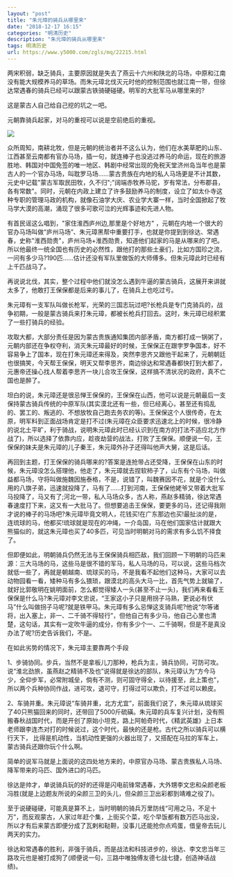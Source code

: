 ```yaml
---
layout: "post"
title: "朱元璋的骑兵从哪里来"
date: "2018-12-17 16:15"
categories: "明清历史"
description: "朱元璋的骑兵从哪里来"
tags: 明清历史
url: https://www.y5000.com/zgls/mq/22215.html
---
```






两宋积弱，缺乏骑兵，主要原因就是失去了燕云十六州和陕北的马场，中原和江南没有能大规模养马的草场。而朱元璋北伐灭元时他的控制范围也就江南一带，但徐达常遇春的骑兵已经可以跟蒙古铁骑硬碰硬。明军的大批军马从哪里来的?

这是蒙古人自己给自己挖的坑之一吧。

元朝靠骑兵起家，对马的重视可以说是空前绝后的重视。

![](https://img.y5000.com/uploads/allimg/170531/1600344953-0.jpg)

众所周知，南耕北牧，但是元朝的统治者并不这么认为，他们在水美草肥的山东、江西甚至云南都有官办马场，插一句，就连棒子也没逃过养马的命运，现在的旅游胜地、韩国对中国免签的唯一地区、韩剧中经常出现的免税天堂济州岛当年也是蒙古人的一个官办马场，叫耽罗马场……蒙古贵族在内地的私人马场更是不计其数，元史中记载"蒙古军取民田牧，久不归";"阔端赤牧养马驼，岁有常法，分布郡县，各有常数"。同时，元朝在内政上建立了许多鼓励养马的制度，设立了如太仆寺这种专职的管理马政的机构，就像石油学大庆、农业学大寨一样，当时全国掀起了牧马学大漠的高潮，涌现了很多可歌可泣的光辉事迹和先进人物。

有首民谣这么唱到，"家住淮西庐州边,那里是个好地方"
，元朝在内地一个很大的官办马场叫做“庐州马场”、朱元璋黑帮中重要打手，也就是你提到到徐达、常遇春，史称"淮西勋贵"，庐州马场+淮西勋贵，知道他们起家的马是从哪来的了吧。所以他最终一统全国也有历史的必然性，跟他打的那些土豪们，比如方国珍之流，一问有多少马?190匹……估计还没有军队里做饭的大师傅多。但朱元璋此时已经有上千匹战马了。

再说说北伐，其实，整个过程中他们就没怎么遇到牛逼的蒙古骑兵，这展开来讲就太多了，他敢打王保保都是后来的事儿了，在骑兵上也吃过亏。

朱元璋有一支军队叫做长枪军，光荣的三国志玩过吧?长枪兵是专门克骑兵的，战争初期，一般是蒙古骑兵来打朱元璋，都被长枪兵打回去。这时，朱元璋已经积累了一些打骑兵的经验。

攻取大都，大部分责任是因为蒙古贵族通知集团内部矛盾，南方都打成一锅粥了，元朝内部还在争权夺利，消灭朱元璋最好的时候，王保保正在跟孛罗争国本，好不容易争上了国本，现在打朱元璋还来得及，突然李思齐又跟他干起来了，元朝朝廷也很搞笑，今天帮王保保，明天又帮李思齐，南边徐达和常遇春都快打到大都了，元惠帝还操心找人帮着李思齐一块儿合攻王保保，这样搞不清状况的政府，真不亡国也是醉了。

坦白的说，朱元璋还是很忌惮王保保的，王保保在山西，他可以说是元朝最后一支保持蒙古骑兵传统的中原军队(其实漠北还有一些，但已经离心，甚至还有捣乱的、罢工的、叛逃的、不想放牧自己跑去务农的等)。王保保这个人很传奇，在太原，明军料到正面战场肯定是打不过(朱元璋在众臣要求迅速北上的时候，很冷静的说北土平旷，利于骑战，说明朱元璋此时已经认识到在南方的打法不适应北方作战了)，所以选择了依靠内应，趁夜劫营的战法，打败了王保保。顺便说一句，王保保的妹夫是朱元璋的儿子秦王，朱元璋外孙子还得叫他声大舅，这是后话。

再回到主题，打王保保的骑兵哪来的?答案是连抢带占还受降，王保保在山东的时候，朱元璋没怎么搭理他，他走了，朱元璋就去捏软柿子了，山东有个马场，叫做益都马场，守将叫做施魏因施泰格，不是，说错了，叫魏赛因不花，就是个没什么用的八旗子弟，迅速就投降了，马有了……打到河南，王保保他姥爷又带着大批军马投降了，马又有了;河北一带，私人马场众多，古人称，燕赵多精骑，徐达常遇春速度打下来，这又有一大批马了。但想要追击王保保，要更多的马，还记得我刚才说的棒子的马场吧?朱元璋毕竟文明人，花钱买!在广东那边也买!最扯淡的是，连琉球的马，他都买!琉球就是现在的冲绳，一介岛国，马在他们国家估计就跟大熊猫似的，就这朱元璋也买了40多匹，可见当时明朝对马的需求有多么饥不择食了。

但即便如此，明朝骑兵仍然无法与王保保骑兵相匹敌，我们回顾一下明朝的马匹来源：三大马场的马，这些马是很不错的军马，私人马场的马，可以说，这些马档次就低一些了，再就是朝越南、琉球买的马，不是我看不起他们这种马，大家可以去动物园看一看，矮种马有多么猥琐，跟漠北的高头大马一比，首先气势上就输了，就好比郭敬明在姚明面前，怎么都觉得矮人一头(甚至不止一头)，我们再来看看王保保是什么马?朱元璋对李文忠说，“王家这小子只是用拐子马熟，更说必有伏马”什么叫做拐子马呢?就是铁甲马。朱元璋有多么忌惮这支骑兵呢?他说“尔等诸将，出入塞上，非一、二千骑不得轻行”，但他自己有多少马，他自己心里也清楚，这句话，其实有一定吹牛逼的成分，你有多少个一、二千骑啊，但是不是真没办法了呢?历史告诉我们，不是。

在如此劣势的情况下，朱元璋主要靠两个手段

1、步骑协同。步兵，当然不是拿板儿刀那种，枪兵为主，骑兵协同，可防可攻。说“淮北劲旅，虽燕赵之精骑不及也”说得就是徐达的部队，朱元璋认为“方今马少，全仰步军，必常附城垒，倘有不测，则可固守得全，以待援至，此上策也”，所以两个兵种协同作战，进可攻，退可守，打得过可以欺负，打不过可以赖皮。

2、车骑并重。朱元璋说“车骑并重，北方尤宜”，前面我们说了，朱元璋从琉球买了40只熊猫回来的同时，还带回了5000斤硫磺。朱元璋的兵车复兴计划，没有照搬春秋战国时代，而是开创了原始小坦克，路上阿帕奇时代，《精武英雄》上日本老师跟李连杰对打的时候说过，这个时代，最快的还是枪。古代之所以骑兵可以横行天下，
比得是机动性，当机动性更强的火器出现了，又搭配在马拉的军车上，蒙古骑兵还跟你玩个什么啊。

简单的说军马就是上面说的这四处地方来的，中原官办马场、蒙古贵族私人马场、降军带来的马匹、国外进口的马匹。

徐达是帅才，单说骑兵玩的好的还得是闪电前锋常遇春，大外甥李文忠和朵颜老板冯胜(就是上边题友所说的朵颜三卫的头儿，但朵颜三卫出彩都到靖难之役了)。

至于说硬碰硬，可能真是算不上，当时明朝的骑兵万里防线“可用之马，不足十万”，而反观蒙古，人家过年赶个集，上街买个菜，吃个早饭都有数万匹马出没，所以才有后来蒙古即便分成了瓦剌和鞑靼，没事儿还能抢你点鸡蛋，借皇帝去玩儿两天的实力。

徐达和常遇春的胜利，非强于骑兵，而是战法和科技进步的，徐达、李文忠当年三路攻元也是被打成狗了(顺便说一句，三路中唯独傅友德七战七捷，创造神话战绩)。
